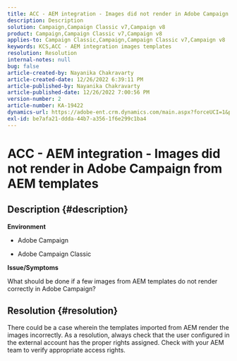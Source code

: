 ```yaml
---
title: ACC - AEM integration - Images did not render in Adobe Campaign from AEM templates
description: Description
solution: Campaign,Campaign Classic v7,Campaign v8
product: Campaign,Campaign Classic v7,Campaign v8
applies-to: Campaign Classic,Campaign,Campaign Classic v7,Campaign v8
keywords: KCS,ACC - AEM integration images templates
resolution: Resolution
internal-notes: null
bug: false
article-created-by: Nayanika Chakravarty
article-created-date: 12/26/2022 6:39:11 PM
article-published-by: Nayanika Chakravarty
article-published-date: 12/26/2022 7:00:56 PM
version-number: 2
article-number: KA-19422
dynamics-url: https://adobe-ent.crm.dynamics.com/main.aspx?forceUCI=1&pagetype=entityrecord&etn=knowledgearticle&id=80e87c93-4c85-ed11-81ac-6045bd006b4b
exl-id: be7afa21-ddda-44b7-a356-1f6e299c1ba4
---
```

# ACC - AEM integration - Images did not render in Adobe Campaign from AEM templates

## Description {#description}


<b>Environment</b>

- Adobe Campaign

- Adobe Campaign Classic

<b>Issue/Symptoms</b>

What should be done if a few images from AEM templates do not render correctly in Adobe Campaign?


## Resolution {#resolution}


There could be a case wherein the templates imported from AEM render the images incorrectly. As a resolution, always check that the user configured in the external account has the proper rights assigned. Check with your AEM team to verify appropriate access rights.
